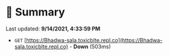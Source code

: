 # 📖 Summary
Last updated: **9/14/2021, 4:33:59 PM**

- `GET` [https://Bhadwa-sala.toxicblte.repl.co](https://Bhadwa-sala.toxicblte.repl.co) - **Down** (503ms)
